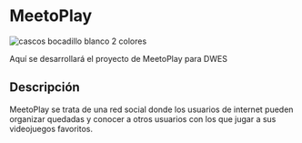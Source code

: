 # MeetoPlay
![cascos bocadillo blanco 2 colores](https://github.com/DaniRamirezVaquero/Proyecto-1-Trimestre-DWES/assets/145434386/575f5644-3aba-4d12-aaf9-6a59f750e6eb)

Aquí se desarrollará el proyecto de MeetoPlay para DWES

## Descripción
MeetoPlay se trata de una red social donde los usuarios de internet pueden organizar quedadas y conocer a otros usuarios con los que jugar a sus videojuegos favoritos.
